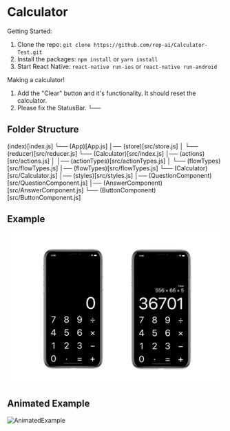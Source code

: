 # Calculator
Getting Started:
1. Clone the repo: ```git clone https://github.com/rep-ai/Calculator-Test.git```
2. Install the packages: ```npm install``` or ```yarn install```
3. Start React Native: ```react-native run-ios``` or ```react-native run-android```

Making a calculator!
1. Add the "Clear" button and it's functionality. It should reset the calculator.
2. Please fix the StatusBar.
└── 

## Folder Structure
(index)[index.js] 
└── (App)[App.js]
    │── (store)[src/store.js]
    │   └── (reducer)[src/reducer.js]
    └── (Calculator)[src/index.js]
        │── (actions)[src/actions.js]
        │   │── (actionTypes)[src/actionTypes.js]
        │   └── (flowTypes)[src/flowTypes.js]
        │── (flowTypes)[src/flowTypes.js]
        └── (Calculator)[src/Calculator.js]
            │── (styles)[src/styles.js]
            │── (QuestionComponent)[src/QuestionComponent.js]
            │── (AnswerComponent)[src/AnswerComponent.js]
            └── (ButtonComponent)[src/ButtonComponent.js]


## Example
![Example](screenshots/example.jpg?raw=true)
## Animated Example
![AnimatedExample](https://j.gifs.com/YvpRYA.gif)

